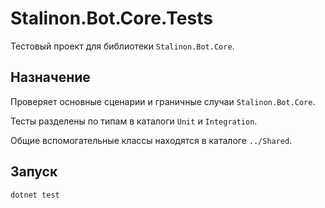 # Stalinon.Bot.Core.Tests

Тестовый проект для библиотеки `Stalinon.Bot.Core`.

## Назначение
Проверяет основные сценарии и граничные случаи `Stalinon.Bot.Core`.

Тесты разделены по типам в каталоги `Unit` и `Integration`.

Общие вспомогательные классы находятся в каталоге `../Shared`.

## Запуск
```bash
dotnet test
```
